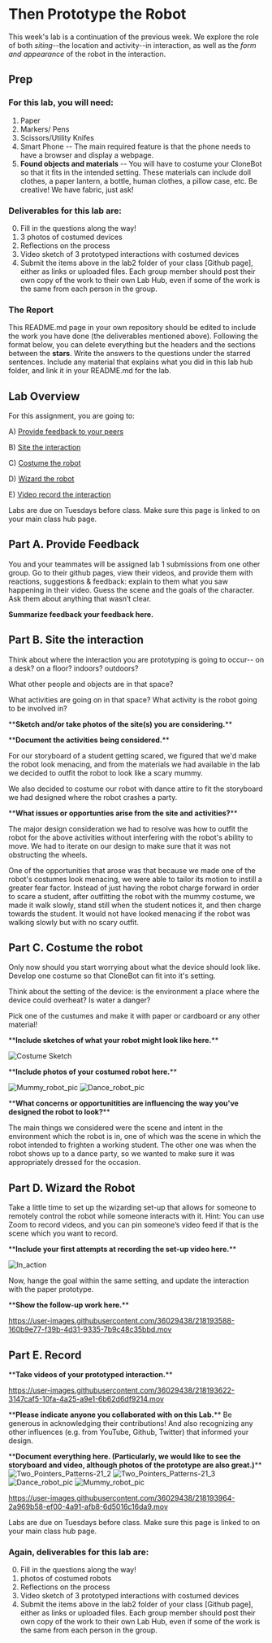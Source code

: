 # Then Prototype the Robot
This week's lab is a continuation of the previous week. We explore the role of both *siting*--the location and activity--in interaction, as well as the *form and appearance* of the robot in the interaction.


## Prep

### For this lab, you will need:
1. Paper
2. Markers/ Pens
3. Scissors/Utility Knifes
4. Smart Phone -- The main required feature is that the phone needs to have a browser and display a webpage.
5. **Found objects and materials** -- You will have to costume your CloneBot so that it fits in the intended setting. These materials can include doll clothes, a paper lantern, a bottle, human clothes, a pillow case, etc. Be creative! We have fabric, just ask!
   




### Deliverables for this lab are: 

0. Fill in the questions along the way! 
1. 3 photos of costumed devices
2. Reflections on the process
3. Video sketch of 3 prototyped interactions with costumed devices
4. Submit the items above in the lab2 folder of your class [Github page], either as links or uploaded files. Each group member should post their own copy of the work to their own Lab Hub, even if some of the work is the same from each person in the group.

### The Report 
This README.md page in your own repository should be edited to include the work you have done (the deliverables mentioned above). Following the format below, you can delete everything but the headers and the sections between the **stars**. Write the answers to the questions under the starred sentences. Include any material that explains what you did in this lab hub folder, and link it in your README.md for the lab.

## Lab Overview
For this assignment, you are going to:

A) [Provide feedback to your peers](#part-a-provide-feedback)

B) [Site the interaction](#part-b-site-the-interaction)

C) [Costume the robot](#part-c-costume-the-robot)

D) [Wizard the robot](#part-d-wizard-the-robot) 

E) [Video record the interaction](#part-e-record)

Labs are due on Tuesdays before class. Make sure this page is linked to on your main class hub page.

## Part A. Provide Feedback
You and your teammates will be assigned lab 1 submissions from one other group. Go to their github pages, view their videos, and provide them with reactions, suggestions & feedback: explain to them what you saw happening in their video. Guess the scene and the goals of the character. Ask them about anything that wasn’t clear.

**Summarize feedback your feedback here.**

## Part B. Site the interaction

Think about where the interaction you are prototyping is going to occur-- on a desk? on a floor? indoors? outdoors?

What other people and objects are in that space?

What activities are going on in that space? What activity is the robot going to be involved in?

\*\***Sketch and/or take photos of the site(s) you are considering.**\*\*


\*\***Document the activities being considered.**\*\*

For our storyboard of a student getting scared, we figured that we'd make the robot look menacing, and from the materials we had available in the lab we decided to outfit the robot to look like a scary mummy.

We also decided to costume our robot with dance attire to fit the storyboard we had designed where the robot crashes a party.

\*\***What issues or opportunties arise from the site and activities?**\*\*

The major design consideration we had to resolve was how to outfit the robot for the above activities without interfering with the robot's ability to move. We had to iterate on our design to make sure that it was not obstructing the wheels.

One of the opportunities that arose was that because we made one of the robot's costumes look menacing, we were able to tailor its motion to instill a greater fear factor. Instead of just having the robot charge forward in order to scare a student, after outfitting the robot with the mummy costume, we made it walk slowly, stand still when the student notices it, and then charge towards the student. It would not have looked menacing if the robot was walking slowly but with no scary outfit.

## Part C. Costume the robot

Only now should you start worrying about what the device should look like. Develop one costume so that CloneBot can fit into it's setting.

Think about the setting of the device: is the environment a place where the device could overheat? Is water a danger? 

Pick one of the custumes and make it with paper or cardboard or any other material!

\*\***Include sketches of what your robot might look like here.**\*\*

![Costume Sketch](https://user-images.githubusercontent.com/36029438/218159759-abed0895-5eb7-4535-87d3-49630e5235d8.jpg)

\*\***Include photos of your costumed robot here.**\*\*

![Mummy_robot_pic](https://user-images.githubusercontent.com/36029438/218161197-451eb4e8-7043-442d-a779-0857c325b6d0.jpeg)
![Dance_robot_pic](https://user-images.githubusercontent.com/36029438/218161199-02caf33b-24e7-4651-a38f-fd116102db8a.jpg)


\*\***What concerns or opportunitities are influencing the way you've designed the robot to look?**\*\*

The main things we considered were the scene and intent in the environment which the robot is in, one of which was the scene in which the robot intended to frighten a working student. The other one was when the robot shows up to a dance party, so we wanted to make sure it was appropriately dressed for the occasion.

## Part D. Wizard the Robot
Take a little time to set up the wizarding set-up that allows for someone to remotely control the robot while someone interacts with it. Hint: You can use Zoom to record videos, and you can pin someone’s video feed if that is the scene which you want to record. 

\*\***Include your first attempts at recording the set-up video here.**\*\*

![In_action](https://user-images.githubusercontent.com/36029438/218162121-345f9833-91dd-4093-b4fb-468092fdac24.jpg)


Now, hange the goal within the same setting, and update the interaction with the paper prototype. 

\*\***Show the follow-up work here.**\*\*


https://user-images.githubusercontent.com/36029438/218193588-160b9e77-f39b-4d31-9335-7b9c48c35bbd.mov



## Part E. Record

\*\***Take videos of your prototyped interaction.**\*\*



https://user-images.githubusercontent.com/36029438/218193622-3147caf5-10fa-4a25-a9e1-6b62d6df9214.mov



\*\***Please indicate anyone you collaborated with on this Lab.**\*\*
Be generous in acknowledging their contributions! And also recognizing any other influences (e.g. from YouTube, Github, Twitter) that informed your design. 


\*\***Document everything here. (Particularly, we would like to see the storyboard and video, although photos of the prototype are also great.)**\*\*
![Two_Pointers_Patterns-21_2](https://user-images.githubusercontent.com/36029438/218193818-4adc538f-00cf-4684-aff7-2d62927da4f5.jpg)
![Two_Pointers_Patterns-21_3](https://user-images.githubusercontent.com/36029438/218193820-b2dac733-4851-4cda-98e4-be80367a5457.jpg)
![Dance_robot_pic](https://user-images.githubusercontent.com/36029438/218193891-21960503-af62-4e29-a75d-c1ccb32b5f0f.jpg)
![Mummy_robot_pic](https://user-images.githubusercontent.com/36029438/218193894-70091bb1-9c64-434b-b617-d5a04e455a11.jpeg)


https://user-images.githubusercontent.com/36029438/218193964-2a969b58-ef00-4a91-afb8-6d5016c16da9.mov


Labs are due on Tuesdays before class. Make sure this page is linked to on your main class hub page.

### Again, deliverables for this lab are: 

0. Fill in the questions along the way! 
1. photos of costumed robots
2. Reflections on the process
3. Video sketch of 3 prototyped interactions with costumed devices
4. Submit the items above in the lab2 folder of your class [Github page], either as links or uploaded files. Each group member should post their own copy of the work to their own Lab Hub, even if some of the work is the same from each person in the group.
